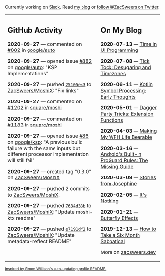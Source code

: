Currently working on [Slack](https://slack.com/). Read [my blog](https://zacsweers.dev/) or [follow @ZacSweers on Twitter](https://twitter.com/ZacSweers).

<table><tr><td valign="top" width="60%">

## GitHub Activity
<!-- githubActivity starts -->
**2020-09-27** — commented on [#882](https://github.com/google/auto/issues/882#issuecomment-699610710) in [google/auto](https://api.github.com/repos/google/auto)

**2020-09-27** — opened issue [#882](https://api.github.com/repos/google/auto/issues/882) on [google/auto](https://api.github.com/repos/google/auto): "KSP Implementations"

**2020-09-27** — pushed [`25105e43`](https://github.com/ZacSweers/MoshiX/commit/25105e4316b9ed980f382e7681eb72df8f9cb8a9) to [ZacSweers/MoshiX](https://api.github.com/repos/ZacSweers/MoshiX): "Fix links"

**2020-09-27** — commented on [#1202](https://github.com/square/moshi/pull/1202#issuecomment-699610322) in [square/moshi](https://api.github.com/repos/square/moshi)

**2020-09-27** — commented on [#1183](https://github.com/square/moshi/pull/1183#issuecomment-699610306) in [square/moshi](https://api.github.com/repos/square/moshi)

**2020-09-27** — opened issue [#86](https://api.github.com/repos/google/ksp/issues/86) on [google/ksp](https://api.github.com/repos/google/ksp): "A previous build failure with the same inputs but different processor implementation will still fail"

**2020-09-27** — created tag "0.3.0" on [ZacSweers/MoshiX](https://api.github.com/repos/ZacSweers/MoshiX)

**2020-09-27** — pushed 2 commits to [ZacSweers/MoshiX](https://api.github.com/repos/ZacSweers/MoshiX).

**2020-09-27** — pushed [`7634d33b`](https://github.com/ZacSweers/MoshiX/commit/7634d33b615ffd77741856f20e600ca1a152634b) to [ZacSweers/MoshiX](https://api.github.com/repos/ZacSweers/MoshiX): "Update moshi-ktx readme"

**2020-09-27** — pushed [`e7191df2`](https://github.com/ZacSweers/MoshiX/commit/e7191df298f8817d1abf262bd46b87609f1f663a) to [ZacSweers/MoshiX](https://api.github.com/repos/ZacSweers/MoshiX): "Update metadata-reflect README"
<!-- githubActivity ends -->
</td><td valign="top" width="40%">

## On My Blog
<!-- blog starts -->
**2020-07-13** — [Time in UI Programming](https://www.zacsweers.dev/time-in-ui/)

**2020-07-08** — [Tick Tock: Desugaring and Timezones](https://www.zacsweers.dev/ticktock-desugaring-timezones/)

**2020-06-11** — [Kotlin Symbol Processing: Early Thoughts](https://www.zacsweers.dev/kotlin-symbol-processor-early-thoughts/)

**2020-05-01** — [Dagger Party Tricks: Extension Functions](https://www.zacsweers.dev/dagger-party-tricks-extension-functions/)

**2020-04-03** — [Making My WFH Life Bearable](https://www.zacsweers.dev/making-wfh-life-bearable/)

**2020-03-16** — [Android's Built-in ProGuard Rules: The Missing Guide](https://www.zacsweers.dev/android-proguard-rules/)

**2020-03-09** — [Stories from Josephine](https://www.zacsweers.dev/stories-from-josephine/)

**2020-02-05** — [It's Nothing](https://www.zacsweers.dev/its-nothing/)

**2020-01-21** — [Butterfly Effects](https://www.zacsweers.dev/butterfly-effects/)

**2019-12-13** — [How to Take a Six Month Sabbatical](https://www.zacsweers.dev/how-to-take-a-six-month-sabbatical/)
<!-- blog ends -->
More on [zacsweers.dev](https://zacsweers.dev/)
</td></tr></table>

<sub><a href="https://simonwillison.net/2020/Jul/10/self-updating-profile-readme/">Inspired by Simon Willison's auto-updating profile README.</a></sub>